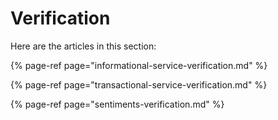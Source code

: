 # Verification

Here are the articles in this section:

{% page-ref page="informational-service-verification.md" %}

{% page-ref page="transactional-service-verification.md" %}

{% page-ref page="sentiments-verification.md" %}



